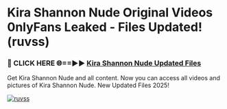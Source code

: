 # Kira Shannon Nude Original Videos 0nlyFans Leaked - Files Updated! (ruvss)

<h3>🔴 CLICK HERE 🌐==►► <a href="https://tinyurl.com/5h6xmrr3" rel="nofollow">Kira Shannon Nude Updated Files</a></h3>

Get Kira Shannon Nude and all content. Now you can access all videos and pictures of Kira Shannon Nude. New Updated Files 2025!

[![ruvss](https://i.imgur.com/KVD873Z.gif)](https://tinyurl.com/5h6xmrr3)
